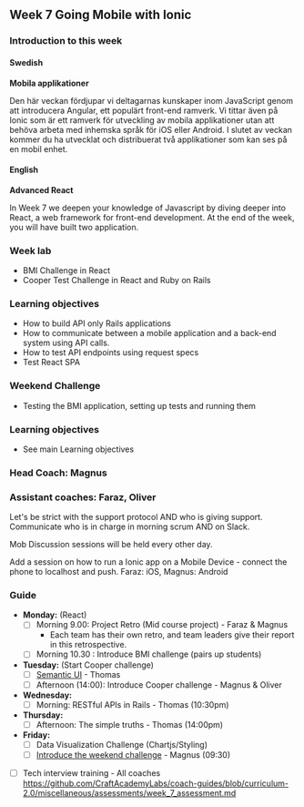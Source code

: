## Week 7 Going Mobile with Ionic
### Introduction to this week

#### Swedish
**Mobila applikationer**

Den här veckan fördjupar vi deltagarnas kunskaper inom JavaScript genom att introducera Angular, ett populärt front-end ramverk. Vi tittar även på Ionic som är ett ramverk för utveckling av mobila applikationer utan att behöva arbeta med inhemska språk för iOS eller Android. I slutet av veckan kommer du ha utvecklat och distribuerat två applikationer som kan ses på en mobil enhet.

#### English
**Advanced React**

In Week 7 we deepen your knowledge of Javascript by diving deeper into React, a web framework for front-end development. At the end of the week, you will have built two application.

### Week lab
* BMI Challenge in React
* Cooper Test Challenge in React and Ruby on Rails

### Learning objectives
* How to build API only Rails applications
* How to communicate between a mobile application and a back-end system using API calls.
* How to test API endpoints using request specs
* Test React SPA


### Weekend Challenge
* Testing the BMI application, setting up tests and running them

### Learning objectives
* See main Learning objectives

### Head Coach: Magnus 
### Assistant coaches: Faraz, Oliver
Let's be strict with the support protocol AND who is giving support. Communicate who is in charge in morning scrum AND on Slack.

Mob Discussion sessions will be held every other day.

Add a session on how to run a Ionic app on a Mobile Device - connect the phone to localhost and push. Faraz: iOS, Magnus: Android

### Guide
- **Monday:** (React)  
  - [ ] Morning 9.00: Project Retro (Mid course project) - Faraz & Magnus
    - Each team has their own retro, and team leaders give their report in this retrospective.
  - [ ] Morning 10.30 : Introduce BMI challenge (pairs up students)

- **Tuesday:** (Start Cooper challenge) 
  - [ ] [Semantic UI](https://react.semantic-ui.com/) - Thomas
  - [ ] Afternoon (14:00): Introduce Cooper challenge - Magnus & Oliver

- **Wednesday:**  
  - [ ] Morning: RESTful APIs in Rails - Thomas (10:30pm)

- **Thursday:**  
  - [ ] Afternoon: The simple truths - Thomas (14:00pm)

- **Friday:**
  - [ ] Data Visualization Challenge (Chartjs/Styling) 
  - [ ] [Introduce the weekend challenge](https://class.craftacademy.co/courses/course-v1:CraftAcademy+CA-CC-01+2018/courseware/96bf29b196214229a1f5b420c670ac7f/71f526bca64d410abab417bd304e68f6/?activate_block_id=block-v1%3ACraftAcademy%2BCA-CC-01%2B2018%2Btype%40sequential%2Bblock%4071f526bca64d410abab417bd304e68f6) - Magnus (09:30)
  
- [ ] Tech interview training - All coaches https://github.com/CraftAcademyLabs/coach-guides/blob/curriculum-2.0/miscellaneous/assessments/week_7_assessment.md
